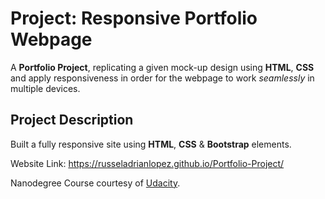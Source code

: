 # Project: Responsive Portfolio Webpage

A **Portfolio Project**, replicating a given mock-up design using **HTML**, **CSS** and apply responsiveness in order for the webpage to work _seamlessly_ in multiple devices.

## Project Description

Built a fully responsive site using **HTML**, **CSS** & **Bootstrap** elements.

Website Link: https://russeladrianlopez.github.io/Portfolio-Project/

Nanodegree Course courtesy of [Udacity](https://www.udacity.com/).
